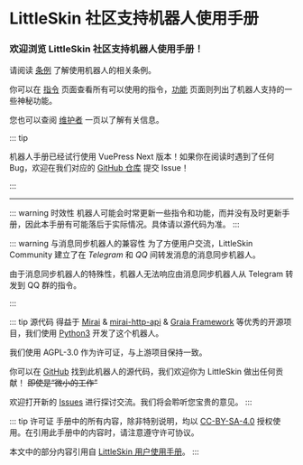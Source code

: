 # LittleSkin 社区支持机器人使用手册

<h3>欢迎浏览 LittleSkin 社区支持机器人使用手册！</h3>

请阅读 [条例](tos.md) 了解使用机器人的相关条例。

你可以在 [指令](commands.md) 页面查看所有可以使用的指令，[功能](functions.md) 页面则列出了机器人支持的一些神秘功能。

您也可以查阅 [维护者](maintainer.md) 一页以了解有关信息。

::: tip

机器人手册已经试行使用 VuePress Next 版本！如果你在阅读时遇到了任何 Bug，欢迎在我们对应的 [GitHub 仓库](https://github.com/LittleSkinCommspt/commspt-bot-manual) 提交 Issue！

:::

***

::: warning 时效性
机器人可能会时常更新一些指令和功能，而并没有及时更新手册，因此本手册有可能落后于实际情况。具体请以源代码为准。
:::

::: warning 与消息同步机器人的兼容性
为了方便用户交流，LittleSkin Community 建立了在 *Telegram* 和 *QQ* 间转发消息的消息同步机器人。

由于消息同步机器人的特殊性，机器人无法响应由消息同步机器人从 Telegram 转发到 QQ 群的指令。

<!-- 由于消息同步机器人的特殊性，我们只能兼容大多数指令和功能。-->

<!-- 如果你的 Telegram 昵称中含有 `:`（我们将此符号视为昵称与消息体的分隔符），机器人可能无法正常工作。  
由于 [UMR](https://github.com/JQ-Networks/UnifiedMessageRelay) 的局限性，在 Telegram 群组中试图 @ QQ 群成员时，机器人也可能无法正常工作。-->

:::

::: tip 源代码
得益于 [Mirai](https://github.com/mamoe/mirai) & [mirai-http-api](https://github.com/project-mirai/mirai-api-http) & [Graia Framework](https://github.com/GraiaProject/Application) 等优秀的开源项目，我们使用 [Python3](https://www.python.org/) 开发了这个机器人。

我们使用 AGPL-3.0 作为许可证，与上游项目保持一致。

你可以在 [GitHub](https://github.com/LittleSkinCommspt/commspt-bot) 找到此机器人的源代码，我们欢迎你为 LittleSkin 做出任何贡献！ ~~即使是“微小的工作”~~

欢迎打开新的 [Issues](https://github.com/LittleSkinCommspt/commspt-bot/issues) 进行探讨交流。我们将会聆听您宝贵的意见。
:::

::: tip 许可证
手册中的所有内容，除非特别说明，均以 [CC-BY-SA-4.0](https://creativecommons.org/licenses/by-sa/4.0/deed.zh) 授权使用。在引用此手册中的内容时，请注意遵守许可协议。

本文中的部分内容引用自 [LittleSkin 用户使用手册](https://manual.littlesk.in/)。
:::
